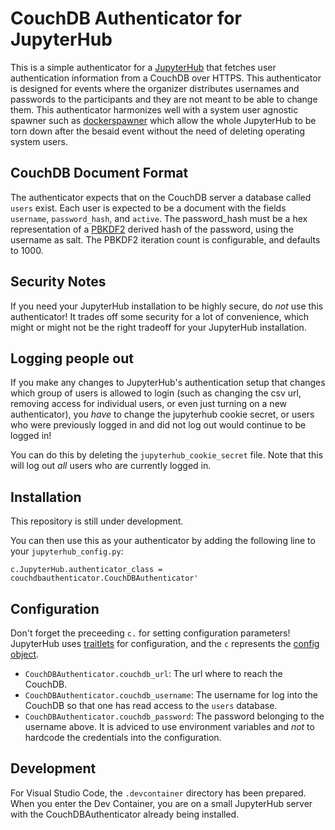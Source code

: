 # CouchDB Authenticator for JupyterHub

This is a simple authenticator for a [JupyterHub](http://github.com/jupyter/jupyterhub/)
that fetches user authentication information from a CouchDB over HTTPS.
This authenticator is designed for events where the organizer distributes
usernames and passwords to the participants and they are not meant to be able to change them.
This authenticator harmonizes well with a system user agnostic spawner such as 
[dockerspawner](https://github.com/jupyterhub/dockerspawner) which allow the whole JupyterHub
to be torn down after the besaid event without the need of deleting operating system users.

## CouchDB Document Format

The authenticator expects that on the CouchDB server a database called `users` exist.
Each user is expected to be a document with the fields `username`, `password_hash`, and `active`.
The password_hash must be a hex representation of a [PBKDF2](https://en.wikipedia.org/wiki/PBKDF2)
derived hash of the password, using the username as salt.
The PBKDF2 iteration count is configurable, and defaults to 1000.

## Security Notes

If you need your JupyterHub installation to be highly secure, do *not* use this authenticator!
It trades off some security for a lot of convenience,
which might or might not be the right tradeoff for your JupyterHub installation.

## Logging people out

If you make any changes to JupyterHub's authentication setup
that changes which group of users is allowed to login 
(such as changing the csv url, removing access for individual users, or even just turning on a new authenticator),
you *have* to change the jupyterhub cookie secret, 
or users who were previously logged in and did not log out would continue to be logged in!

You can do this by deleting the `jupyterhub_cookie_secret` file. 
Note that this will log out *all* users who are currently logged in.

## Installation

This repository is still under development. 

You can then use this as your authenticator by adding the following line to
your `jupyterhub_config.py`:

```
c.JupyterHub.authenticator_class = couchdbauthenticator.CouchDBAuthenticator'
```

## Configuration

Don't forget the preceeding `c.` for setting configuration parameters! 
JupyterHub uses
[traitlets](https://traitlets.readthedocs.io) for 
configuration, and the `c` represents the
[config object](https://traitlets.readthedocs.io/en/stable/config.html).

- `CouchDBAuthenticator.couchdb_url`: 
  The url where to reach the CouchDB.
- `CouchDBAuthenticator.couchdb_username`: 
  The username for log into the CouchDB so that
  one has read access to the `users` database.
- `CouchDBAuthenticator.couchdb_password`: 
  The password belonging to the username above.
  It is adviced to use environment variables and *not* to
  hardcode the credentials into the configuration.

## Development

For Visual Studio Code, the `.devcontainer` directory has been prepared.
When you enter the Dev Container, you are on a small JupyterHub server with the CouchDBAuthenticator already being installed.

